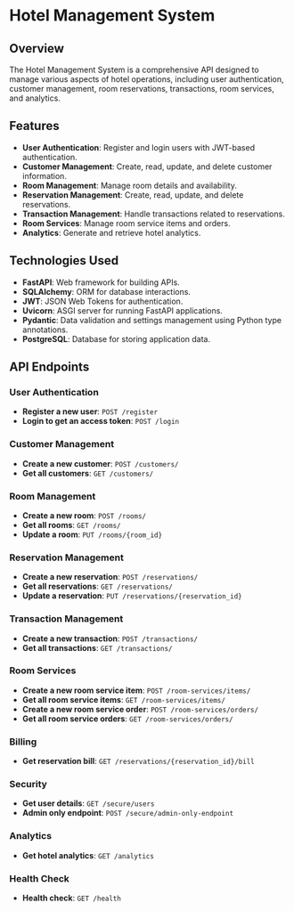 # Hotel Management System

## Overview

The Hotel Management System is a comprehensive API designed to manage various aspects of hotel operations, including user authentication, customer management, room reservations, transactions, room services, and analytics.

## Features

- **User Authentication**: Register and login users with JWT-based authentication.
- **Customer Management**: Create, read, update, and delete customer information.
- **Room Management**: Manage room details and availability.
- **Reservation Management**: Create, read, update, and delete reservations.
- **Transaction Management**: Handle transactions related to reservations.
- **Room Services**: Manage room service items and orders.
- **Analytics**: Generate and retrieve hotel analytics.

## Technologies Used

- **FastAPI**: Web framework for building APIs.
- **SQLAlchemy**: ORM for database interactions.
- **JWT**: JSON Web Tokens for authentication.
- **Uvicorn**: ASGI server for running FastAPI applications.
- **Pydantic**: Data validation and settings management using Python type annotations.
- **PostgreSQL**: Database for storing application data.    

## API Endpoints

### User Authentication

- **Register a new user**: `POST /register`
- **Login to get an access token**: `POST /login`

### Customer Management

- **Create a new customer**: `POST /customers/`
- **Get all customers**: `GET /customers/`

### Room Management

- **Create a new room**: `POST /rooms/`
- **Get all rooms**: `GET /rooms/`
- **Update a room**: `PUT /rooms/{room_id}`

### Reservation Management

- **Create a new reservation**: `POST /reservations/`
- **Get all reservations**: `GET /reservations/`
- **Update a reservation**: `PUT /reservations/{reservation_id}`

### Transaction Management

- **Create a new transaction**: `POST /transactions/`
- **Get all transactions**: `GET /transactions/`

### Room Services

- **Create a new room service item**: `POST /room-services/items/`
- **Get all room service items**: `GET /room-services/items/`
- **Create a new room service order**: `POST /room-services/orders/`
- **Get all room service orders**: `GET /room-services/orders/`

### Billing

- **Get reservation bill**: `GET /reservations/{reservation_id}/bill`

### Security

- **Get user details**: `GET /secure/users`
- **Admin only endpoint**: `POST /secure/admin-only-endpoint`

### Analytics

- **Get hotel analytics**: `GET /analytics`

### Health Check

- **Health check**: `GET /health`
